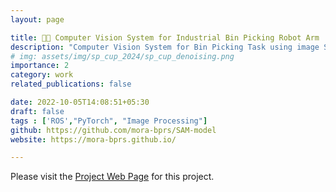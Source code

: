 ```yaml
---
layout: page

title: 🤖🦾 Computer Vision System for Industrial Bin Picking Robot Arm 
description: "Computer Vision System for Bin Picking Task using image Segmentation models such as SAM, DeepLab, Unet, Segnet and attempt to implement in an industrial robot arm using ROS"
# img: assets/img/sp_cup_2024/sp_cup_denoising.png
importance: 2
category: work 
related_publications: false

date: 2022-10-05T14:08:51+05:30
draft: false
tags : ['ROS',"PyTorch", "Image Processing"]
github: https://github.com/mora-bprs/SAM-model
website: https://mora-bprs.github.io/

---
```

Please visit the [Project Web Page](https://mora-bprs.github.io/) for this project. 